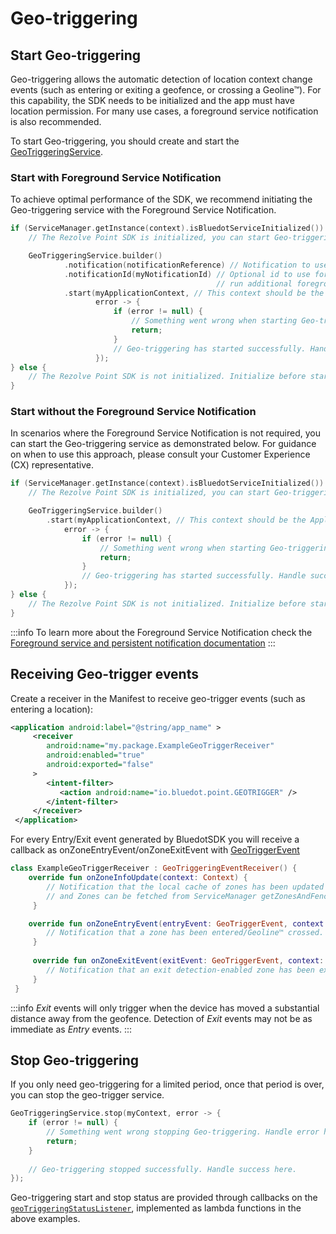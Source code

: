Geo-triggering
========================

Start Geo-triggering
--------------------

Geo-triggering allows the automatic detection of location context change events (such as entering or exiting a geofence, or crossing a Geoline™). For this capability, the SDK needs to be initialized and the app must have location permission. For many use cases, a foreground service notification is also recommended.

To start Geo-triggering, you should create and start the [GeoTriggeringService](https://android-docs.bluedot.io/-bluedot%20-s-d-k%20-docs/au.com.bluedot.point.net.engine/-geo-triggering-service/index.html).


### Start with Foreground Service Notification

To achieve optimal performance of the SDK, we recommend initiating the Geo-triggering service with the Foreground Service Notification.

```kotlin
if (ServiceManager.getInstance(context).isBluedotServiceInitialized()) {
    // The Rezolve Point SDK is initialized, you can start Geo-triggering.

    GeoTriggeringService.builder()
            .notification(notificationReference) // Notification to use to run Geo-triggering as a foreground service.
            .notificationId(myNotificationId) // Optional id to use for foreground service notification. Use if your app will 
                                              // run additional foreground services, or you wish to update the notification.
            .start(myApplicationContext, // This context should be the Application context.
                   error -> {
                       if (error != null) {
                           // Something went wrong when starting Geo-triggering. Handle error here.
                           return;
                       }
                       // Geo-triggering has started successfully. Handle success here.
                   });
} else {
    // The Rezolve Point SDK is not initialized. Initialize before starting Geo-triggering.
}
```


### Start without the Foreground Service Notification

In scenarios where the Foreground Service Notification is not required, you can start the Geo-triggering service as demonstrated below. For guidance on when to use this approach, please consult your Customer Experience (CX) representative.
 

```kotlin
if (ServiceManager.getInstance(context).isBluedotServiceInitialized()) {
    // The Rezolve Point SDK is initialized, you can start Geo-triggering.

    GeoTriggeringService.builder()
        .start(myApplicationContext, // This context should be the Application context.
            error -> {
                if (error != null) {
                    // Something went wrong when starting Geo-triggering. Handle error here.
                    return;
                }
                // Geo-triggering has started successfully. Handle success here.
            });
} else {
    // The Rezolve Point SDK is not initialized. Initialize before starting Geo-triggering.
}
```

:::info
To learn more about the Foreground Service Notification check the [Foreground service and persistent notification documentation](./Location%20Permission%20&%20Notifications%20Best%20Practices.md#foreground-service-and-persistent-notification)
:::

Receiving Geo-trigger events
----------------------------

Create a receiver in the Manifest to receive geo-trigger events (such as entering a location):

```xml title="AndroidManifest"
<application android:label="@string/app_name" >
     <receiver
        android:name="my.package.ExampleGeoTriggerReceiver"
        android:enabled="true"
        android:exported="false"
     >
        <intent-filter>
           <action android:name="io.bluedot.point.GEOTRIGGER" />
        </intent-filter>
     </receiver>
 </application>
 ```

For every Entry/Exit event generated by BluedotSDK you will receive a callback as onZoneEntryEvent/onZoneExitEvent with [GeoTriggerEvent](https://android-docs.bluedot.io/-bluedot%20-s-d-k%20-docs/au.com.bluedot.point.net.engine.event/-geo-trigger-event/index.html)

```kotlin
class ExampleGeoTriggerReceiver : GeoTriggeringEventReceiver() {
    override fun onZoneInfoUpdate(context: Context) {
        // Notification that the local cache of zones has been updated
        // and Zones can be fetched from ServiceManager getZonesAndFences() API
     }

    override fun onZoneEntryEvent(entryEvent: GeoTriggerEvent, context: Context) {
        // Notification that a zone has been entered/Geoline™ crossed.
     }
 
     override fun onZoneExitEvent(exitEvent: GeoTriggerEvent, context: Context) {
        // Notification that an exit detection-enabled zone has been exited.
     }   
 }
 ```

:::info
 _Exit_ events will only trigger when the device has moved a substantial distance away from the geofence. Detection of _Exit_ events may not be as immediate as _Entry_ events.
:::

Stop Geo-triggering
-------------------

If you only need geo-triggering for a limited period, once that period is over, you can stop the geo-trigger service.

```kotlin
GeoTriggeringService.stop(myContext, error -> { 
    if (error != null) {
        // Something went wrong stopping Geo-triggering. Handle error here.
        return;
    }
    
    // Geo-triggering stopped successfully. Handle success here.
});
```

Geo-triggering start and stop status are provided through callbacks on the  [`geoTriggeringStatusListener`](https://android-docs.bluedot.io/-bluedot%20-s-d-k%20-docs/au.com.bluedot.point.net.engine/-geo-triggering-status-listener/index.html), implemented as lambda functions in the above examples.
